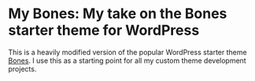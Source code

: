 My Bones: My take on the Bones starter theme for WordPress
=====

This is a heavily modified version of the popular WordPress starter theme [Bones](https://github.com/eddiemachado/bones). I use this as a starting point for all my custom theme development projects.



